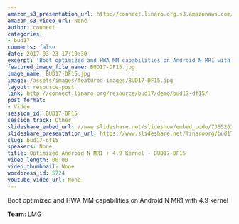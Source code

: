 ```yaml
---
amazon_s3_presentation_url: http://connect.linaro.org.s3.amazonaws.com/bud17/Presentations/BUD17-DF15.pdf
amazon_s3_video_url: None
author: connect
categories:
- bud17
comments: false
date: 2017-03-23 17:10:30
excerpt: 'Boot optimized and HWA MM capabilities on Android N MR1 with 4.9 kernel'
featured_image_file_name: BUD17-DF15.jpg
image_name: BUD17-DF15.jpg
image: /assets/images/featured-images/BUD17-DF15.jpg
layout: resource-post
link: http://connect.linaro.org/resource/bud17/demo/bud17-df15/
post_format:
- Video
session_id: BUD17-DF15
session_track: Other
slideshare_embed_url: //www.slideshare.net/slideshow/embed_code/73552637
slideshare_presentation_url: https://www.slideshare.net/linaroorg/bud17df15-optimized-android-n-mr1-49-kernel
slug: bud17-df15
speakers: None
title: Optimized Android N MR1 + 4.9 Kernel - BUD17-DF15
video_length: 00:00
video_thumbnail: None
wordpress_id: 5724
youtube_video_url: None
---
```


Boot optimized and HWA MM capabilities on Android N MR1 with 4.9 kernel

**Team**: LMG
